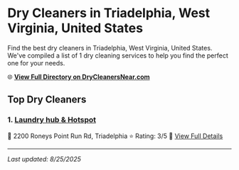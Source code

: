# Dry Cleaners in Triadelphia, West Virginia, United States

Find the best dry cleaners in Triadelphia, West Virginia, United States. We've compiled a list of 1 dry cleaning services to help you find the perfect one for your needs.

🌐 **[View Full Directory on DryCleanersNear.com](https://drycleanersnear.com/city/US/West%20Virginia/Triadelphia)**

## Top Dry Cleaners

### 1. [Laundry hub & Hotspot](https://drycleanersnear.com/dryCleaner/68897cad69a0219c2bf77c3c/laundry-hub-hotspot)
📍 2200 Roneys Point Run Rd, Triadelphia
⭐ Rating: 3/5
🔗 [View Full Details](https://drycleanersnear.com/dryCleaner/68897cad69a0219c2bf77c3c/laundry-hub-hotspot)


---

*Last updated: 8/25/2025*
